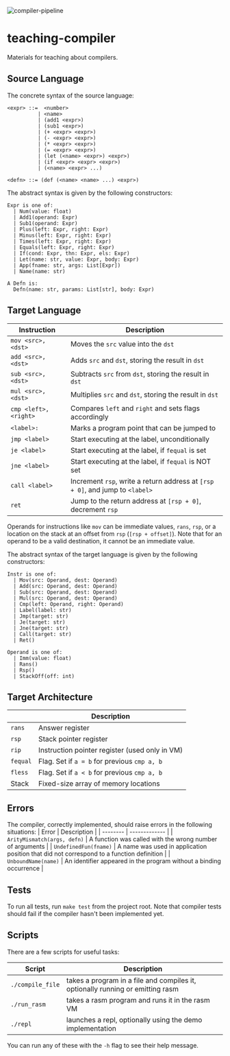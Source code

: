 ![compiler-pipeline](https://user-images.githubusercontent.com/13399527/116156561-a7d75600-a6b9-11eb-8fd2-34f2dc1d3553.png)

# teaching-compiler
Materials for teaching about compilers.

## Source Language
The concrete syntax of the source language:
```
<expr> ::=  <number>
          | <name>
          | (add1 <expr>)
          | (sub1 <expr>)
          | (+ <expr> <expr>)
          | (- <expr> <expr>)
          | (* <expr> <expr>)
          | (= <expr> <expr>)
          | (let (<name> <expr>) <expr>)
          | (if <expr> <expr> <expr>)
          | (<name> <expr> ...)

<defn> ::= (def (<name> <name> ...) <expr>)
```

The abstract syntax is given by the following constructors:
```
Expr is one of:
  | Num(value: float)
  | Add1(operand: Expr)
  | Sub1(operand: Expr)
  | Plus(left: Expr, right: Expr)
  | Minus(left: Expr, right: Expr)
  | Times(left: Expr, right: Expr)
  | Equals(left: Expr, right: Expr)
  | If(cond: Expr, thn: Expr, els: Expr)
  | Let(name: str, value: Expr, body: Expr)
  | App(fname: str, args: List[Expr])
  | Name(name: str)
  
A Defn is:
  Defn(name: str, params: List[str], body: Expr)
```

## Target Language

| Instruction           | Description |
| --------------------- | ---------------------------------------- |
| `mov <src>, <dst>`    | Moves the `src` value into the `dst` |
| `add <src>, <dst>`    | Adds `src` and `dst`, storing the result in `dst` |
| `sub <src>, <dst>`    | Subtracts `src` from `dst`, storing the result in `dst` |
| `mul <src>, <dst>`    | Multiplies `src` and `dst`, storing the result in `dst` |
| `cmp <left>, <right>` | Compares `left` and `right` and sets flags accordingly |
| `<label>:`            | Marks a program point that can be jumped to |
| `jmp <label>`         | Start executing at the label, unconditionally |
| `je <label>`          | Start executing at the label, if `fequal` is set |
| `jne <label>`         | Start executing at the label, if `fequal` is NOT set |
| `call <label>`        | Increment `rsp`, write a return address at `[rsp + 0]`, and jump to `<label>` |
| `ret`                 | Jump to the return address at `[rsp + 0]`, decrement `rsp` |

Operands for instructions like `mov` can be immediate values, `rans`, `rsp`, or a location on the stack at an offset from `rsp` (`[rsp + offset]`). Note that for an operand to be a valid destination, it cannot be an immediate value. 

The abstract syntax of the target language is given by the following constructors:
```
Instr is one of:
  | Mov(src: Operand, dest: Operand)
  | Add(src: Operand, dest: Operand)
  | Sub(src: Operand, dest: Operand)
  | Mul(src: Operand, dest: Operand)
  | Cmp(left: Operand, right: Operand)
  | Label(label: str)
  | Jmp(target: str)
  | Je(target: str)
  | Jne(target: str)
  | Call(target: str)
  | Ret()

Operand is one of:
  | Imm(value: float)
  | Rans()
  | Rsp()
  | StackOff(off: int)
```

## Target Architecture

|          | Description |
| -------- | ------------- |
| `rans`   | Answer register  |
| `rsp`    | Stack pointer register  |
| `rip`    | Instruction pointer register (used only in VM)  |
| `fequal` | Flag. Set if `a = b` for previous `cmp a, b`  |
| `fless`  | Flag. Set if `a < b` for previous `cmp a, b`  |
| Stack    | Fixed-size array of memory locations |

## Errors

The compiler, correctly implemented, should raise errors in the following situations:
| Error     | Description |
| -------- | ------------- |
| `ArityMismatch(args, defn)` | A function was called with the wrong number of arguments |
| `UndefinedFun(fname)` | A name was used in application position that did not correspond to a function definition |
| `UnboundName(name)` | An identifier appeared in the program without a binding occurrence |

## Tests
To run all tests, run `make test` from the project root. Note that compiler tests should fail if the compiler hasn't been implemented yet.

## Scripts
There are a few scripts for useful tasks:

| Script           | Description |
| ---------------- | ------------- |
| `./compile_file` | takes a program in a file and compiles it, optionally running or emitting rasm |
| `./run_rasm`     | takes a rasm program and runs it in the rasm VM |
| `./repl`         | launches a repl, optionally using the demo implementation |

You can run any of these with the `-h` flag to see their help message.

